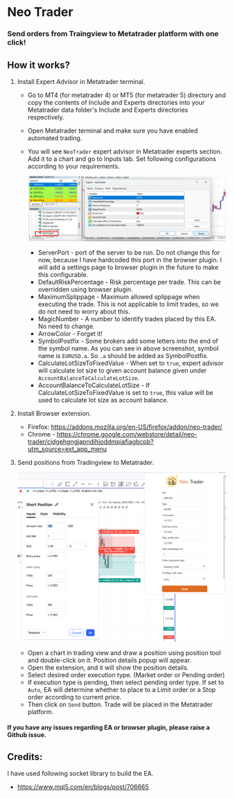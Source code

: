 # Neo Trader
### Send orders from Traingview to Metatrader platform with one click!

## How it works?
1. Install Expert Advisor in Metatrader terminal.
    - Go to MT4 (for metatrader 4) or MT5 (for metatrader 5) directory and copy the contents of Include and Experts directories into your Metatrader 
  data folder's Include and Experts directories respectively. 
    - Open Metatrader terminal and make sure you have enabled automated trading.
    - You will see `NeoTrader` expert advisor in Metatrader experts section. Add 
  it to a chart and go to Inputs tab. Set following configurations according to your requirements.

      ![Screenshot of Expert advisor configurations](mt4-expert.png "EA Configurations")

      - ServerPort - port of the server to be run. Do not change this for now, because I have hardcoded
      this port in the browser plugin. I will add a settings page to browser plugin in the future to make this configurable.
      - DefaultRiskPercentage - Risk percentage per trade. This can be overridden using browser plugin.
      - MaximumSplippage - Maximum allowed splippage when executing the trade. This is not applicable to limit trades, 
      so we do not need to worry about this.
      - MagicNumber - A number to identify trades placed by this EA. No need to change.
      - ArrowColor - Forget it!
      - SymbolPostfix - Some brokers add some letters into the end of the symbol name. As you can see
      in above screenshot, symbol name is `EURUSD.a`. So `.a` should be added as SymbolPostfix.  
      - CalculateLotSizeToFixedValue - When set to `true`, expert advisor will calculate lot size to given account balance given under `AccountBalanceToCalculateLotSize`.
      - AccountBalanceToCalculateLotSize - If CalculateLotSizeToFixedValue is set to `true`, this value will be used to calculate lot size as account balance.
2. Install Browser extension.
   - Firefox: https://addons.mozilla.org/en-US/firefox/addon/neo-trader/
   - Chrome - https://chrome.google.com/webstore/detail/neo-trader/cjdgehgngjapndihjoddmpiafiagbcpb?utm_source=ext_app_menu
3. Send positions from Tradingview to Metatrader.

    ![tradingview-extension.png](tradingview-extension.png)

   - Open a chart in trading view and draw a position using position tool and double-click on it.
   Position details popup will appear. 
   - Open the extension, and it will show the position details. 
   - Select desired order execution type. (Market order or Pending order)
   - If execution type is pending, then select pending order type. If set to `Auto`, EA will determine whether to place to a Limit order or a Stop order according to current price.
   - Then click on `Send` button. Trade will be placed in the Metatrader platform.

#### If you have any issues regarding EA or browser plugin, please raise a Github issue.

## Credits:
I have used following socket library to build the EA.
- https://www.mql5.com/en/blogs/post/706665
